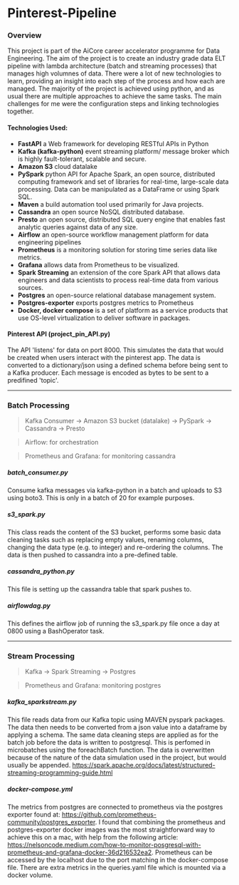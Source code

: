 # Pinterest-Pipeline


### Overview 
This project is part of the AiCore career accelerator programme for Data Engineering. The aim of the project is to create an industry grade data ELT pipeline with lambda architecture (batch and streaming processes) that manages high volumnes of data. There were a lot of new technologies to learn, providing an insight into each step of the process and how each are managed. The majority of the project is achieved using python, and as usual there are multiple approaches to achieve the same tasks. The main challenges for me were the configuration steps and linking technologies together. 

#### Technologies Used: 
- **FastAPI** a Web framework for developing RESTful APIs in Python
- **Kafka (kafka-python)** event streaming platform/ message broker which is highly fault-tolerant, scalable and secure.
- **Amazon S3** cloud datalake
- **PySpark** python API for Apache Spark, an open source, distributed computing framework and set of libraries for real-time, large-scale data processing. Data can be manipulated as a DataFrame or using Spark SQL.  
- **Maven** a build automation tool used primarily for Java projects.
- **Cassandra** an open source NoSQL distributed database.
- **Presto** an open source, distributed SQL query engine that enables fast analytic queries against data of any size.
- **Airflow** an open-source workflow management platform for data engineering pipelines
- **Prometheus** is a monitoring solution for storing time series data like metrics. 
- **Grafana** allows data from Prometheus to be visualized.
- **Spark Streaming** an extension of the core Spark API that allows data engineers and data scientists to process real-time data from various sources.
- **Postgres** an open-source relational database management system.
- **Postgres-exporter** exports postgres metrics to Prometheus
- **Docker, docker compose** is a set of platform as a service products that use OS-level virtualization to deliver software in packages.

#### Pinterest API (project_pin_API.py)
The API 'listens' for data on port 8000. This simulates the data that would be created when users interact with the pinterest app. The data is converted to a dictionary/json using a defined schema before being sent to a Kafka producer. Each message is encoded as bytes to be sent to a predifined 'topic'. 

________________________________________________________________________________

### Batch Processing 
> Kafka Consumer -> Amazon S3 bucket (datalake) -> PySpark -> Cassandra -> Presto

> Airflow: for orchestration

> Prometheus and Grafana: for monitoring cassandra 

##### batch_consumer.py 
Consume kafka messages via kafka-python in a batch and uploads to S3 using boto3. This is only in a batch of 20 for example purposes.  

##### s3_spark.py
This class reads the content of the S3 bucket, performs some basic data cleaning tasks such as replacing empty values, renaming columns, changing the data type (e.g. to integer) and re-ordering the columns. The data is then pushed to cassandra into a pre-defined table. 

##### cassandra_python.py 
This file is setting up the cassandra table that spark pushes to. 

##### airflowdag.py
This defines the airflow job of running the s3_spark.py file once a day at 0800 using a BashOperator task. 

_______________________________________________________________________________________

### Stream Processing 
> Kafka -> Spark Streaming -> Postgres 

> Prometheus and Grafana: monitoring postgres

##### kafka_sparkstream.py 
This file reads data from our Kafka topic using MAVEN pyspark packages. The data then needs to be converted from a json value into a dataframe by applying a schema. The same data cleaning steps are applied as for the batch job before the data is written to postgresql. This is perfomed in microbatches using the foreachBatch function. The data is overwritten because of the nature of the data simulation used in the project, but would usually be appended.
https://spark.apache.org/docs/latest/structured-streaming-programming-guide.html

##### docker-compose.yml
The metrics from postgres are connected to prometheus via the postgres exporter found at: https://github.com/prometheus-community/postgres_exporter. I found that combining the prometheus and postgres-exporter docker images was the most straightforward way to achieve this on a mac, with help from the following article: https://nelsoncode.medium.com/how-to-monitor-posgresql-with-prometheus-and-grafana-docker-36d216532ea2. Prometheus can be accessed by the localhost due to the port matching in the docker-compose file. There are extra metrics in the queries.yaml file which is mounted via a docker volume. 
